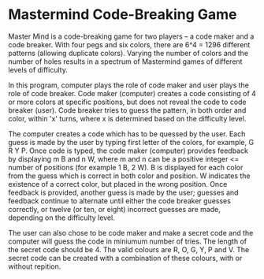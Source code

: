 # Mastermind Code-Breaking Game

Master Mind is a code-breaking game for two players – a code maker and a code breaker. With four pegs and six colors, there are 6^4 = 1296 different patterns (allowing duplicate colors). Varying the number of colors and the number of holes results in a spectrum of Mastermind games of different levels of difficulty.

In this program, computer plays the role of code maker and user plays the role of code breaker. Code maker (computer) creates a code consisting of 4 or more colors at specific positions, but does not reveal the code to code breaker (user). Code breaker tries to guess the pattern, in both order and color, within 'x' turns, where x is determined based on the difficulty level.

The computer creates a code which has to be quessed by the user. Each guess is made by the user by typing first letter of the colors, for example, G R Y P. Once code is typed, the code maker (computer) provides feedback by displaying m B and n W, where m and n can be a positive integer <= number of positions (for example 1 B, 2 W). B is displayed for each color from the guess which is correct in both color and position. W indicates the existence of a correct color, but placed in the wrong position. Once feedback is provided, another guess is made by the user; guesses and feedback continue to alternate until either the code breaker guesses correctly, or twelve (or ten, or eight) incorrect guesses are made, depending on the difficulty level.

The user can also chose to be code maker and make a secret code and the computer will guess the code in miniumum number of tries. The length of the secret code should be 4. The valid colours are R, O, G, Y, P and V. The secret code can be created with a combination of these colours, with or without repition.
